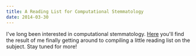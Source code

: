 ```yaml
---
title: A Reading List for Computational Stemmatology
date: 2014-03-30
---
```


I've long been interested in computational stemmatology.
[Here](http://chrisyoung.net/reading/computational-stemmatology.html) you'll
find the result of me finally getting around to compiling a little reading list
on the subject. Stay tuned for more!
